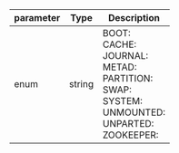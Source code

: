 | parameter | Type | Description |
| ----------- | ----------- |----------- |
| enum  |  string  | BOOT: <br/>CACHE: <br/>JOURNAL: <br/>METAD: <br/>PARTITION: <br/>SWAP: <br/>SYSTEM: <br/>UNMOUNTED: <br/>UNPARTED: <br/>ZOOKEEPER:   |